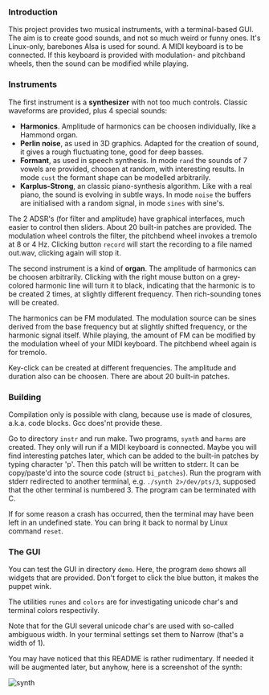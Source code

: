 ### Introduction
This project provides two musical instruments, with a terminal-based GUI.
The aim is to create good sounds, and not so much weird or funny ones. It's Linux-only,
barebones Alsa is used for sound. A MIDI keyboard is to be connected. If this keyboard
is provided with modulation- and pitchband wheels, then the sound can be modified while playing.

### Instruments
The first instrument is a **synthesizer** with not too much controls. Classic waveforms
are provided, plus 4 special sounds:
- **Harmonics**. Amplitude of harmonics can be choosen individually, like a
Hammond organ.
- **Perlin noise**, as used in 3D graphics. Adapted for the creation of sound, it gives a rough
fluctuating tone, good for deep basses.
- **Formant**, as used in speech synthesis. In mode `rand` the sounds of 7 vowels are provided, choosen
at random, with interesting results. In mode `cust` the formant shape can be modelled arbitrarily.
- **Karplus-Strong**, an classic piano-synthesis algorithm. Like with a real piano, the sound
is evolving in subtle ways. In mode `noise` the buffers are initialised with a random signal,
in mode `sines` with sine's.

The 2 ADSR's (for filter and amplitude) have graphical interfaces, much easier to control
then sliders. About 20 built-in patches are provided. The modulation wheel controls the filter,
the pitchbend wheel invokes a tremolo at 8 or 4 Hz. Clicking button `record` will start
the recording to a file named out.wav, clicking again will stop it.

The second instrument is a kind of **organ**. The amplitude of harmonics can be choosen
arbitrarily. Clicking with the right mouse button on a grey-colored harmonic line will turn it to
black, indicating that the harmonic is to be created 2 times, at slightly different frequency.
Then rich-sounding tones will be created.

The harmonics can be FM modulated. The modulation source can be sines derived from the
base frequency but at slightly shifted frequency, or the harmonic signal itself. While playing,
the amount of FM can be modified by the modulation wheel of your MIDI keyboard.
The pitchbend wheel again is for tremolo.

Key-click can be created at different frequencies. The amplitude and duration also can be
choosen. There are about 20 built-in patches. 

### Building
Compilation only is possible with clang, because use is made of closures, a.k.a. code blocks.
Gcc does'nt provide these.

Go to directory `instr` and run make. Two programs, `synth` and `harms` are created. They
only will run if a MIDI keyboard is connected. Maybe you will find interesting patches
later, which can be added to the built-in patches by typing character 'p'.
Then this patch will be written to stderr. It can be copy/paste'd into the source code (struct `bi_patches`).
Run the program with stderr redirected to another terminal, e.g. `./synth 2>/dev/pts/3`,
supposed that the other terminal is numbered 3. The program can be terminated with <ctrl> C.

If for some reason a crash has occurred, then the terminal may have been left in an undefined state.
You can bring it back to normal by Linux command `reset`.

### The GUI
You can test the GUI in directory `demo`. Here, the program `demo` shows all widgets that
are provided. Don't forget to click the blue button, it makes the puppet wink.

The utilities `runes` and `colors` are for investigating unicode char's and
terminal colors respectivily.

Note that for the GUI several unicode char's are used with so-called ambiguous width. In
your terminal settings set them to Narrow (that's a width of 1).

You may have noticed that this README is rather rudimentary. If needed it will be augmented
later, but anyhow, here is a screenshot of the synth:


![synth](http://members.chello.nl/w.boeke/tw-synth/tw-synth.png)
